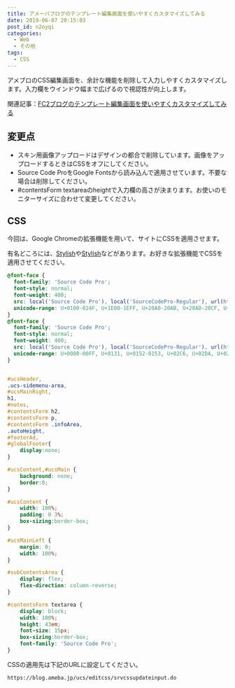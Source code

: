 ```yaml
---
title: アメーバブログのテンプレート編集画面を使いやすくカスタマイズしてみる
date: 2019-06-07 20:15:03
post_id: n2oyqi
categories:
  - Web
  - その他
tags:
  - CSS
---
```


アメブロのCSS編集画面を、余計な機能を削除して入力しやすくカスタマイズします。入力欄をウインドウ幅まで広げるので視認性が向上します。

関連記事：[FC2ブログのテンプレート編集画面を使いやすくカスタマイズしてみる](/post/widen-fc2-mypage/)

## 変更点

- スキン用画像アップロードはデザインの都合で削除しています。画像をアップロードするときはCSSをオフにしてください。
- Source Code ProをGoogle Fontsから読み込んで適用させています。不要な場合は削除してください。
- #contentsForm textareaのheightで入力欄の高さが決まります。お使いのモニターサイズに合わせて変更してください。

## CSS

今回は、Google Chromeの拡張機能を用いて、サイトにCSSを適用させます。

有名どころには、[Stylish](https://chrome.google.com/webstore/detail/stylish-custom-themes-for/fjnbnpbmkenffdnngjfgmeleoegfcffe?hl=ja)や[Stylish](https://chrome.google.com/webstore/detail/stylish-custom-themes-for/fjnbnpbmkenffdnngjfgmeleoegfcffe?hl=ja)などがあります。お好きな拡張機能でCSSを適用させてください。

```css
@font-face {
  font-family: 'Source Code Pro';
  font-style: normal;
  font-weight: 400;
  src: local('Source Code Pro'), local('SourceCodePro-Regular'), url(https://fonts.gstatic.com/s/sourcecodepro/v6/mrl8jkM18OlOQN8JLgasDy2Q8seG17bfDXYR_jUsrzg.woff2) format('woff2');
  unicode-range: U+0100-024F, U+1E00-1EFF, U+20A0-20AB, U+20AD-20CF, U+2C60-2C7F, U+A720-A7FF;
}
@font-face {
  font-family: 'Source Code Pro';
  font-style: normal;
  font-weight: 400;
  src: local('Source Code Pro'), local('SourceCodePro-Regular'), url(https://fonts.gstatic.com/s/sourcecodepro/v6/mrl8jkM18OlOQN8JLgasD9V_2ngZ8dMf8fLgjYEouxg.woff2) format('woff2');
  unicode-range: U+0000-00FF, U+0131, U+0152-0153, U+02C6, U+02DA, U+02DC, U+2000-206F, U+2074, U+20AC, U+2212, U+2215;
}


#ucsHeader,
.ucs-sidemenu-area,
#ucsMainRight,
h1,
#notes,
#contentsForm h2,
#contentsForm p,
#contentsForm .infoArea,
.autoHeight,
#footerAd,
#globalFooter{
    display:none;
}

#ucsContent,#ucsMain {
    background: none;
    border:0;
}

#ucsContent {
    width: 100%;
	padding: 0 3%;
    box-sizing:border-box;
}

#ucsMainLeft {
    margin: 0;
    width: 100%;
}

#subContentsArea {
    display: flex;
    flex-direction: column-reverse;
}

#contentsForm textarea {
    display: block;
    width: 100%;
    height: 43em;
	font-size: 15px;
    box-sizing:border-box;
    font-family: 'Source Code Pro';
}
```

CSSの適用先は下記のURLに設定してください。

```plaintext
https://blog.ameba.jp/ucs/editcss/srvcssupdateinput.do
```
